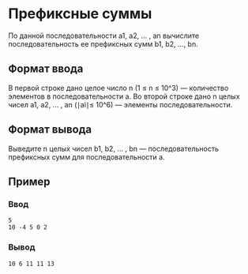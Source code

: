 # Префиксные суммы

По данной последовательности a1, a2,  ... , an вычислите последовательность ее префиксных сумм b1, b2, ..., bn.

## Формат ввода

В первой строке дано целое число n (1 ≤ n ≤ 10^3) — количество элементов в последовательности a. Во второй строке дано n целых чисел a1, a2, ... , an (∣ai∣≤ 10^6)  — элементы последовательности.

## Формат вывода

Выведите n целых чисел b1, b2, ... , bn — последовательность префиксных сумм для последовательности a.

## Пример

### Ввод

```
5
10 -4 5 0 2
```

### Вывод

```
10 6 11 11 13
```
